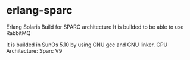 # erlang-sparc
Erlang Solaris Build for SPARC architecture
It is builded to be able to use RabbitMQ

It is builded in SunOs 5.10 by using GNU gcc and GNU linker.
CPU Architecture: Sparc V9
